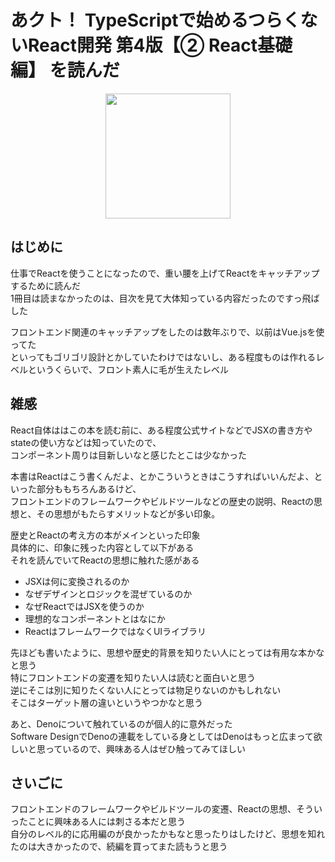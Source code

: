 # あクト！ TypeScriptで始めるつらくないReact開発 第4版【② React基礎編】 を読んだ

<a href="https://oukayuka.booth.pm/items/2368019" target="_blank">
  <div align="center">
    <img src="https://booth.pximg.net/a6bb6149-3c80-4a32-af82-d43ef5505047/i/2368019/c9f43e45-c909-4424-a625-c8c4e9b25130.png" width=200>
  </div>
</a>

## はじめに
仕事でReactを使うことになったので、重い腰を上げてReactをキャッチアップするために読んだ  
1冊目は読まなかったのは、目次を見て大体知っている内容だったのですっ飛ばした  

フロントエンド関連のキャッチアップをしたのは数年ぶりで、以前はVue.jsを使ってた  
といってもゴリゴリ設計とかしていたわけではないし、ある程度ものは作れるレベルというくらいで、フロント素人に毛が生えたレベル  

## 雑感
React自体ははこの本を読む前に、ある程度公式サイトなどでJSXの書き方やstateの使い方などは知っていたので、  
コンポーネント周りは目新しいなと感じたとこは少なかった

本書はReactはこう書くんだよ、とかこういうときはこうすればいいんだよ、といった部分ももちろんあるけど、  
フロントエンドのフレームワークやビルドツールなどの歴史の説明、Reactの思想と、その思想がもたらすメリットなどが多い印象。

歴史とReactの考え方の本がメインといった印象  
具体的に、印象に残った内容として以下がある  
それを読んでいてReactの思想に触れた感がある  

- JSXは何に変換されるのか
- なぜデザインとロジックを混ぜているのか
- なぜReactではJSXを使うのか
- 理想的なコンポーネントとはなにか
- ReactはフレームワークではなくUIライブラリ

先ほども書いたように、思想や歴史的背景を知りたい人にとっては有用な本かなと思う  
特にフロントエンドの変遷を知りたい人は読むと面白いと思う  
逆にそこは別に知りたくない人にとっては物足りないのかもしれない  
そこはターゲット層の違いというやつかなと思う  

あと、Denoについて触れているのが個人的に意外だった  
Software DesignでDenoの連載をしている身としてはDenoはもっと広まって欲しいと思っているので、興味ある人はぜひ触ってみてほしい  

## さいごに
フロントエンドのフレームワークやビルドツールの変遷、Reactの思想、そういったことに興味ある人には刺さる本だと思う  
自分のレベル的に応用編のが良かったかもなと思ったりはしたけど、思想を知れたのは大きかったので、続編を買ってまた読もうと思う  
